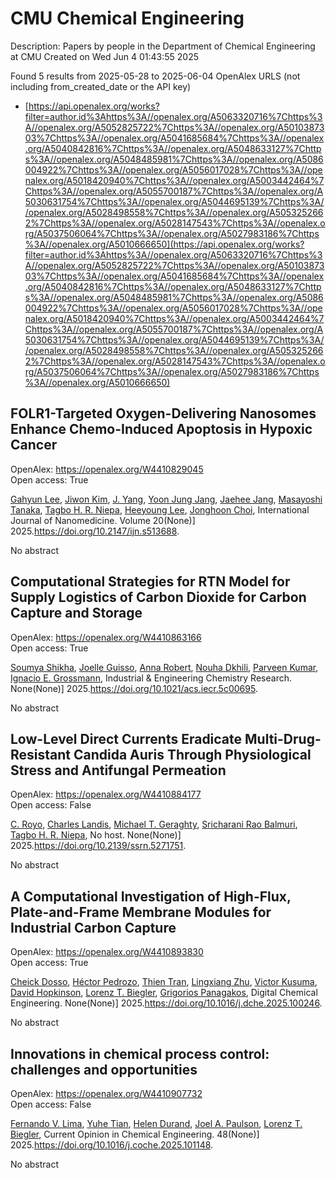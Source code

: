 # CMU Chemical Engineering
Description: Papers by people in the Department of Chemical Engineering at CMU
Created on Wed Jun  4 01:43:55 2025

Found 5 results from 2025-05-28 to 2025-06-04
OpenAlex URLS (not including from_created_date or the API key)
- [https://api.openalex.org/works?filter=author.id%3Ahttps%3A//openalex.org/A5063320716%7Chttps%3A//openalex.org/A5052825722%7Chttps%3A//openalex.org/A5010387303%7Chttps%3A//openalex.org/A5041685684%7Chttps%3A//openalex.org/A5040842816%7Chttps%3A//openalex.org/A5048633127%7Chttps%3A//openalex.org/A5048485981%7Chttps%3A//openalex.org/A5086004922%7Chttps%3A//openalex.org/A5056017028%7Chttps%3A//openalex.org/A5018420940%7Chttps%3A//openalex.org/A5003442464%7Chttps%3A//openalex.org/A5055700187%7Chttps%3A//openalex.org/A5030631754%7Chttps%3A//openalex.org/A5044695139%7Chttps%3A//openalex.org/A5028498558%7Chttps%3A//openalex.org/A5053252662%7Chttps%3A//openalex.org/A5028147543%7Chttps%3A//openalex.org/A5037506064%7Chttps%3A//openalex.org/A5027983186%7Chttps%3A//openalex.org/A5010666650](https://api.openalex.org/works?filter=author.id%3Ahttps%3A//openalex.org/A5063320716%7Chttps%3A//openalex.org/A5052825722%7Chttps%3A//openalex.org/A5010387303%7Chttps%3A//openalex.org/A5041685684%7Chttps%3A//openalex.org/A5040842816%7Chttps%3A//openalex.org/A5048633127%7Chttps%3A//openalex.org/A5048485981%7Chttps%3A//openalex.org/A5086004922%7Chttps%3A//openalex.org/A5056017028%7Chttps%3A//openalex.org/A5018420940%7Chttps%3A//openalex.org/A5003442464%7Chttps%3A//openalex.org/A5055700187%7Chttps%3A//openalex.org/A5030631754%7Chttps%3A//openalex.org/A5044695139%7Chttps%3A//openalex.org/A5028498558%7Chttps%3A//openalex.org/A5053252662%7Chttps%3A//openalex.org/A5028147543%7Chttps%3A//openalex.org/A5037506064%7Chttps%3A//openalex.org/A5027983186%7Chttps%3A//openalex.org/A5010666650)

## FOLR1-Targeted Oxygen-Delivering Nanosomes Enhance Chemo-Induced Apoptosis in Hypoxic Cancer   

OpenAlex: https://openalex.org/W4410829045    
Open access: True
    
[Gahyun Lee](https://openalex.org/A5062308269), [Jiwon Kim](https://openalex.org/A5100462888), [J. Yang](https://openalex.org/A5008435972), [Yoon Jung Jang](https://openalex.org/A5111535086), [Jaehee Jang](https://openalex.org/A5109441107), [Masayoshi Tanaka](https://openalex.org/A5018575134), [Tagbo H. R. Niepa](https://openalex.org/A5044695139), [Heeyoung Lee](https://openalex.org/A5100709327), [Jonghoon Choi](https://openalex.org/A5012952224), International Journal of Nanomedicine. Volume 20(None)] 2025.https://doi.org/10.2147/ijn.s513688.
    
No abstract    

    

## Computational Strategies for RTN Model for Supply Logistics of Carbon Dioxide for Carbon Capture and Storage   

OpenAlex: https://openalex.org/W4410863166    
Open access: True
    
[Soumya Shikha](https://openalex.org/A5115952045), [Joelle Guisso](https://openalex.org/A5115952044), [Anna Robert](https://openalex.org/A5013387021), [Nouha Dkhili](https://openalex.org/A5088388198), [Parveen Kumar](https://openalex.org/A5046684883), [Ignacio E. Grossmann](https://openalex.org/A5056017028), Industrial & Engineering Chemistry Research. None(None)] 2025.https://doi.org/10.1021/acs.iecr.5c00695.
    
No abstract    

    

## Low-Level Direct Currents Eradicate Multi-Drug-Resistant Candida Auris Through Physiological Stress and Antifungal Permeation   

OpenAlex: https://openalex.org/W4410884177    
Open access: False
    
[C. Royo](https://openalex.org/A5023468365), [Charles Landis](https://openalex.org/A5027621003), [Michael T. Geraghty](https://openalex.org/A5068646283), [Sricharani Rao Balmuri](https://openalex.org/A5042360668), [Tagbo H. R. Niepa](https://openalex.org/A5044695139), No host. None(None)] 2025.https://doi.org/10.2139/ssrn.5271751.
    
No abstract    

    

## A Computational Investigation of High-Flux, Plate-and-Frame Membrane Modules for Industrial Carbon Capture   

OpenAlex: https://openalex.org/W4410893830    
Open access: True
    
[Cheick Dosso](https://openalex.org/A5093713938), [Héctor Pedrozo](https://openalex.org/A5079899169), [Thien Tran](https://openalex.org/A5037749425), [Lingxiang Zhu](https://openalex.org/A5002137675), [Victor Kusuma](https://openalex.org/A5041659494), [David Hopkinson](https://openalex.org/A5101028600), [Lorenz T. Biegler](https://openalex.org/A5052825722), [Grigorios Panagakos](https://openalex.org/A5028498558), Digital Chemical Engineering. None(None)] 2025.https://doi.org/10.1016/j.dche.2025.100246.
    
No abstract    

    

## Innovations in chemical process control: challenges and opportunities   

OpenAlex: https://openalex.org/W4410907732    
Open access: False
    
[Fernando V. Lima](https://openalex.org/A5008955099), [Yuhe Tian](https://openalex.org/A5083266245), [Helen Durand](https://openalex.org/A5021832071), [Joel A. Paulson](https://openalex.org/A5042465949), [Lorenz T. Biegler](https://openalex.org/A5052825722), Current Opinion in Chemical Engineering. 48(None)] 2025.https://doi.org/10.1016/j.coche.2025.101148.
    
No abstract    

    
